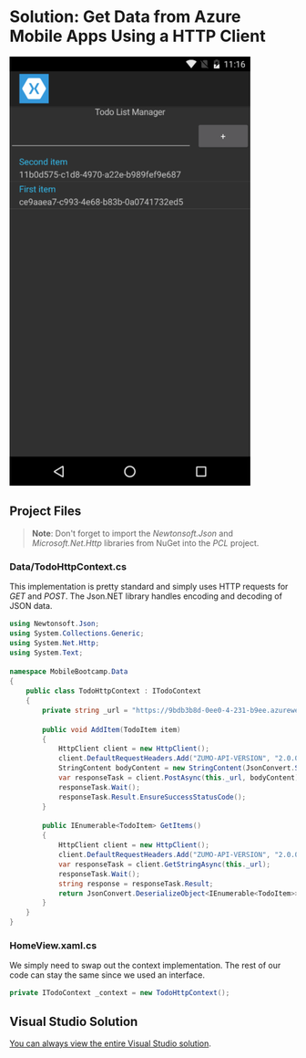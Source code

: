 # **Solution:** Get Data from Azure Mobile Apps Using a HTTP Client

![Solution](../media/09_complete.png)

## Project Files

> **Note**: Don't forget to import the *Newtonsoft.Json* and *Microsoft.Net.Http* libraries from NuGet into the *PCL* project.

### Data/TodoHttpContext.cs

This implementation is pretty standard and simply uses HTTP requests for *GET* and *POST*. The Json.NET library handles encoding and decoding of JSON data.

```c#
using Newtonsoft.Json;
using System.Collections.Generic;
using System.Net.Http;
using System.Text;

namespace MobileBootcamp.Data
{
    public class TodoHttpContext : ITodoContext
    {
        private string _url = "https://9bdb3b8d-0ee0-4-231-b9ee.azurewebsites.net/tables/TodoItem";

        public void AddItem(TodoItem item)
        {
            HttpClient client = new HttpClient();
            client.DefaultRequestHeaders.Add("ZUMO-API-VERSION", "2.0.0");
            StringContent bodyContent = new StringContent(JsonConvert.SerializeObject(item), Encoding.UTF8, "application/json");
            var responseTask = client.PostAsync(this._url, bodyContent);
            responseTask.Wait();
            responseTask.Result.EnsureSuccessStatusCode();
        }

        public IEnumerable<TodoItem> GetItems()
        {
            HttpClient client = new HttpClient();
            client.DefaultRequestHeaders.Add("ZUMO-API-VERSION", "2.0.0");
            var responseTask = client.GetStringAsync(this._url);
            responseTask.Wait();
            string response = responseTask.Result;
            return JsonConvert.DeserializeObject<IEnumerable<TodoItem>>(response);
        }
    }
}

```

### HomeView.xaml.cs

We simply need to swap out the context implementation. The rest of our code can stay the same since we used an interface.

```c#
private ITodoContext _context = new TodoHttpContext();
```

## Visual Studio Solution

[You can always view the entire Visual Studio solution](solution/).
